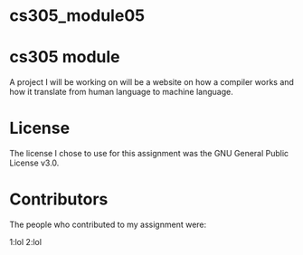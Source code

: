 # cs305_module05

# cs305 module
A project I will be working on will be a website on how a compiler works and how it translate from human language to machine language.

# License
The license I chose to use for this assignment was the GNU General Public License v3.0.

# Contributors
The people who contributed to my assignment were:

1:lol 
2:lol
